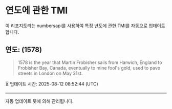 
# 연도에 관한 TMI

이 리포지토리는 numbersapi를 사용하여 특정 년도에 관한 TMI를 자동으로 업데이트합니다.

## 연도: (1578)
> 1578 is the year that Martin Frobisher sails from Harwich, England to Frobisher Bay, Canada, eventually to mine fool's gold, used to pave streets in London on May 31st.

⏳ 업데이트 시간: 2025-08-12 08:52:44 (UTC)

---
자동 업데이트 봇에 의해 관리됩니다.
